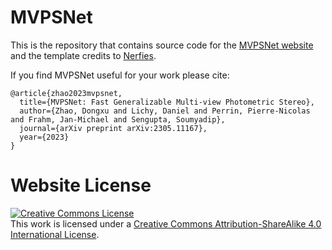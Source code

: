 # MVPSNet

This is the repository that contains source code for the [MVPSNet website](https://floralzhao.github.io/mvpsnet.github.io/) and the template credits to [Nerfies](https://nerfies.github.io/).

If you find MVPSNet useful for your work please cite:
```
@article{zhao2023mvpsnet,
  title={MVPSNet: Fast Generalizable Multi-view Photometric Stereo},
  author={Zhao, Dongxu and Lichy, Daniel and Perrin, Pierre-Nicolas and Frahm, Jan-Michael and Sengupta, Soumyadip},
  journal={arXiv preprint arXiv:2305.11167},
  year={2023}
}
```

# Website License
<a rel="license" href="http://creativecommons.org/licenses/by-sa/4.0/"><img alt="Creative Commons License" style="border-width:0" src="https://i.creativecommons.org/l/by-sa/4.0/88x31.png" /></a><br />This work is licensed under a <a rel="license" href="http://creativecommons.org/licenses/by-sa/4.0/">Creative Commons Attribution-ShareAlike 4.0 International License</a>.
